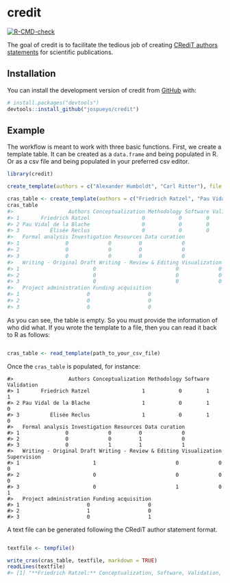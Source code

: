 
<!-- README.md is generated from README.Rmd. Please edit that file -->

# credit

<!-- badges: start -->

[![R-CMD-check](https://github.com/jospueyo/credit/actions/workflows/R-CMD-check.yaml/badge.svg)](https://github.com/jospueyo/credit/actions/workflows/R-CMD-check.yaml)
<!-- badges: end -->

The goal of credit is to facilitate the tedious job of creating [CRediT
authors statements](https://credit.niso.org/) for scientific
publications.

## Installation

You can install the development version of credit from
[GitHub](https://github.com/) with:

``` r
# install.packages("devtools")
devtools::install_github("jospueyo/credit")
```

## Example

The workflow is meant to work with three basic functions. First, we
create a template table. It can be created as a `data.frame` and being
populated in R. Or as a csv file and being populated in your preferred
csv editor.

``` r
library(credit)

create_template(authors = c("Alexander Humboldt", "Carl Ritter"), file = tempfile())

cras_table <- create_template(authors = c("Friedrich Ratzel", "Pau Vidal de la Blache", "Élisée Reclus"))
cras_table
#>                  Authors Conceptualization Methodology Software Validation
#> 1       Friedrich Ratzel                 0           0        0          0
#> 2 Pau Vidal de la Blache                 0           0        0          0
#> 3          Élisée Reclus                 0           0        0          0
#>   Formal analysis Investigation Resources Data curation
#> 1               0             0         0             0
#> 2               0             0         0             0
#> 3               0             0         0             0
#>   Writing - Original Draft Writing - Review & Editing Visualization Supervision
#> 1                        0                          0             0           0
#> 2                        0                          0             0           0
#> 3                        0                          0             0           0
#>   Project administration Funding acquisition
#> 1                      0                   0
#> 2                      0                   0
#> 3                      0                   0
```

As you can see, the table is empty. So you must provide the information
of who did what. If you wrote the template to a file, then you can read
it back to R as follows:

``` r

cras_table <- read_template(path_to_your_csv_file)
```

Once the `cras_table` is populated, for instance:

    #>                  Authors Conceptualization Methodology Software Validation
    #> 1       Friedrich Ratzel                 1           0        1          1
    #> 2 Pau Vidal de la Blache                 1           0        1          0
    #> 3          Élisée Reclus                 1           0        1          0
    #>   Formal analysis Investigation Resources Data curation
    #> 1               0             0         0             0
    #> 2               0             0         1             0
    #> 3               0             1         1             1
    #>   Writing - Original Draft Writing - Review & Editing Visualization Supervision
    #> 1                        1                          0             0           0
    #> 2                        0                          0             0           0
    #> 3                        0                          1             0           1
    #>   Project administration Funding acquisition
    #> 1                      0                   0
    #> 2                      1                   0
    #> 3                      0                   1

A text file can be generated following the CRediT author statement
format.

``` r

textfile <- tempfile()

write_cras(cras_table, textfile, markdown = TRUE)
readLines(textfile)
#> [1] "**Friedrich Ratzel:** Conceptualization, Software, Validation, Writing - Original Draft **Pau Vidal de la Blache:** Conceptualization, Software, Resources, Project administration **Élisée Reclus:** Conceptualization, Software, Investigation, Resources, Data curation, Writing - Review & Editing, Supervision, Funding acquisition"
```
